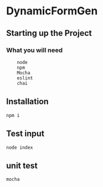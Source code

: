 # DynamicFormGen

## Starting up the Project

### What you will need

```
    node
    npm
    Mocha
    eslint
    chai
```

## Installation

```
npm i
```
## Test input

```
node index
```

## unit test

```
mocha
```
